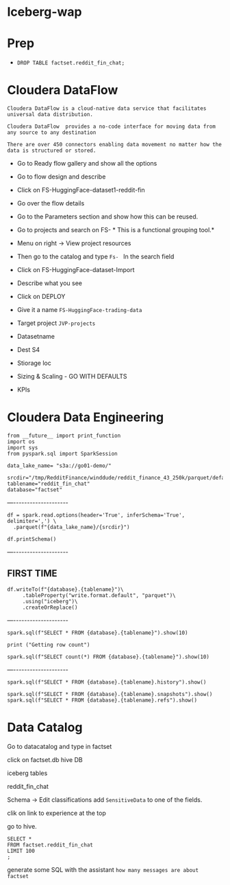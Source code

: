 # Iceberg-wap
# Prep
* ```DROP TABLE factset.reddit_fin_chat; ```


# Cloudera DataFlow
```
Cloudera DataFlow is a cloud-native data service that facilitates universal data distribution.

Cloudera DataFlow  provides a no-code interface for moving data from any source to any destination 

There are over 450 connectors enabling data movement no matter how the data is structured or stored.

```

- Go to Ready flow gallery and show all the options

- Go to flow design and describe

- Click on FS-HuggingFace-dataset1-reddit-fin
- Go over the flow details
- Go to the Parameters section and show how this can be reused.

-  Go to projects and search on FS- * This is a functional grouping tool.*
- Menu on right -> View project resources



- Then go to the catalog and type
```Fs- ```
In the search field

- Click on FS-HuggingFace-dataset-Import
- Describe what you see
- Click on DEPLOY
- Give it a name
`FS-HuggingFace-trading-data`

- Target project
`JVP-projects`

- Datasetname

- Dest S4

- Stiorage loc


- Sizing & Scaling - GO WITH DEFAULTS

- KPIs

# Cloudera Data Engineering





```
from __future__ import print_function
import os
import sys
from pyspark.sql import SparkSession

data_lake_name= "s3a://go01-demo/" 

srcdir="/tmp/RedditFinance/winddude/reddit_finance_43_250k/parquet/default/train/0.parquet"
tablename="reddit_fin_chat"
database="factset" 
```
—--------------------
```
df = spark.read.options(header='True', inferSchema='True', delimiter=',') \
  .parquet(f"{data_lake_name}/{srcdir}")

df.printSchema()
```
—--------------------
## FIRST TIME
```
df.writeTo(f"{database}.{tablename}")\
     .tableProperty("write.format.default", "parquet")\
     .using("iceberg")\
     .createOrReplace()
```
—--------------------
```
spark.sql(f"SELECT * FROM {database}.{tablename}").show(10)

print ("Getting row count")

spark.sql(f"SELECT count(*) FROM {database}.{tablename}").show(10)
```
—--------------------

```
spark.sql(f"SELECT * FROM {database}.{tablename}.history").show()

spark.sql(f"SELECT * FROM {database}.{tablename}.snapshots").show()
spark.sql(f"SELECT * FROM {database}.{tablename}.refs").show()
```

# Data Catalog

Go to datacatalog and type in factset

click on factset.db hive DB

iceberg tables

reddit_fin_chat

Schema -> Edit classifications add ```SensitiveData``` to one of the fields.

clik on link to experience at the top

go to hive.

```
SELECT *
FROM factset.reddit_fin_chat
LIMIT 100
;
```
generate some SQL with the assistant
```how many messages are about factset```




